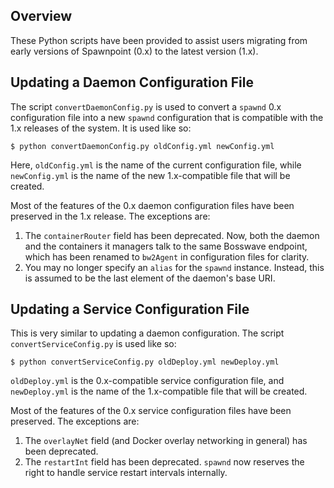 ## Overview
These Python scripts have been provided to assist users migrating from early
versions of Spawnpoint (0.x) to the latest version (1.x).

## Updating a Daemon Configuration File
The script `convertDaemonConfig.py` is used to convert a `spawnd` 0.x
configuration file into a new `spawnd` configuration that is compatible with
the 1.x releases of the system. It is used like so:
```
$ python convertDaemonConfig.py oldConfig.yml newConfig.yml
```

Here, `oldConfig.yml` is the name of the current configuration file, while
`newConfig.yml` is the name of the new 1.x-compatible file that will be created.

Most of the features of the 0.x daemon configuration files have been preserved
in the 1.x release. The exceptions are:
  1. The `containerRouter` field has been deprecated. Now, both the daemon and
     the containers it managers talk to the same Bosswave endpoint, which has
     been renamed to `bw2Agent` in configuration files for clarity.
  2. You may no longer specify an `alias` for the `spawnd` instance. Instead,
     this is assumed to be the last element of the daemon's base URI.

## Updating a Service Configuration File
This is very similar to updating a daemon configuration. The script
`convertServiceConfig.py` is used like so:
```
$ python convertServiceConfig.py oldDeploy.yml newDeploy.yml
```

`oldDeploy.yml` is the 0.x-compatible service configuration file, and
`newDeploy.yml` is the name of the 1.x-compatible file that will be created.

Most of the features of the 0.x service configuration files have been preserved.
The exceptions are:
  1. The `overlayNet` field (and Docker overlay networking in general) has been
     deprecated.
  2. The `restartInt` field has been deprecated. `spawnd` now reserves the right
     to handle service restart intervals internally.
